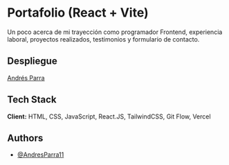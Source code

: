 # Portafolio (React + Vite)

Un poco acerca de mi trayección como programador Frontend, experiencia laboral, proyectos realizados, testimonios y formulario de contacto.

## Despliegue

[Andrés Parra](https://portafolio-jade-iota.vercel.app/)

## Tech Stack

**Client:** HTML, CSS, JavaScript, React.JS, TailwindCSS, Git Flow, Vercel


## Authors

- [@AndresParra11](https://github.com/AndresParra11)


